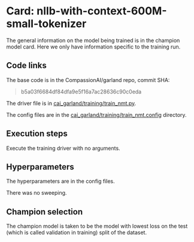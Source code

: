 # Card: nllb-with-context-600M-small-tokenizer

The general information on the model being trained is in the champion model card. Here we only have information specific to the training run.

## Code links

The base code is in the CompassionAI/garland repo, commit SHA:

> b5a03f6684df84dfa9e5f16a7ac28636c90c0eda

The driver file is in [cai_garland/training/train_nmt.py](https://github.com/CompassionAI/garland/blob/b5a03f6684df84dfa9e5f16a7ac28636c90c0eda/cai_garland/training/train_nmt.py).

The config files are in the [cai_garland/training/train_nmt.config](https://github.com/CompassionAI/garland/blob/b5a03f6684df84dfa9e5f16a7ac28636c90c0eda/cai_garland/training/train_nmt.config) directory.

## Execution steps

Execute the training driver with no arguments.

## Hyperparameters

The hyperparameters are in the config files.

There was no sweeping.

## Champion selection

The champion model is taken to be the model with lowest loss on the test (which is called validation in training) split of the dataset.
